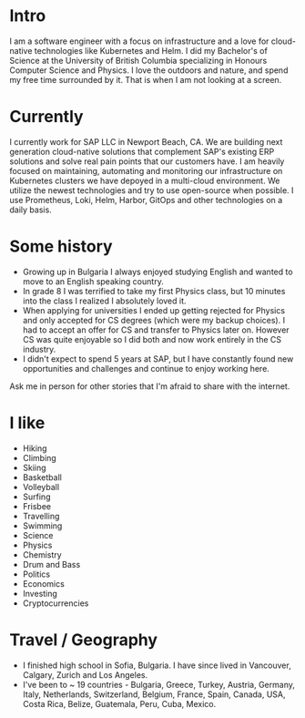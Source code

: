 # Intro

I am a software engineer with a focus on infrastructure and a love for cloud-native technologies like Kubernetes and Helm. I did my Bachelor's of Science at the University of British Columbia specializing in Honours Computer Science and Physics. I love the outdoors and nature, and spend my free time surrounded by it. That is when I am not looking at a screen.

# Currently

I currently work for SAP LLC in Newport Beach, CA. We are building next generation cloud-native solutions that complement SAP's existing ERP solutions and solve real pain points that our customers have. I am heavily focused on maintaining, automating and monitoring our infrastructure on Kubernetes clusters we have depoyed in a multi-cloud environment. We utilize the newest technologies and try to use open-source when possible. I use Prometheus, Loki, Helm, Harbor, GitOps and other technologies on a daily basis.

# Some history

- Growing up in Bulgaria I always enjoyed studying English and wanted to move to an English speaking country.
- In grade 8 I was terrified to take my first Physics class, but 10 minutes into the class I realized I absolutely loved it.
- When applying for universities I ended up getting rejected for Physics and only accepted for CS degrees (which were my backup choices). I had to accept an offer for CS and transfer to Physics later on. However CS was quite enjoyable so I did both and now work entirely in the CS industry.
- I didn't expect to spend 5 years at SAP, but I have constantly found new opportunities and challenges and continue to enjoy working here.

Ask me in person for other stories that I'm afraid to share with the internet.

# I like
- Hiking
- Climbing
- Skiing
- Basketball
- Volleyball
- Surfing
- Frisbee
- Travelling
- Swimming
- Science
- Physics
- Chemistry
- Drum and Bass
- Politics
- Economics
- Investing
- Cryptocurrencies

# Travel / Geography

- I finished high school in Sofia, Bulgaria. I have since lived in Vancouver, Calgary, Zurich and Los Angeles.
- I've been to ~ 19 countries - Bulgaria, Greece, Turkey, Austria, Germany, Italy, Netherlands, Switzerland, Belgium, France, Spain, Canada, USA, Costa Rica, Belize, Guatemala, Peru, Cuba, Mexico.
